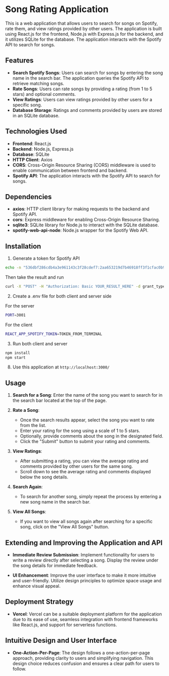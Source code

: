 # Song Rating Application

This is a web application that allows users to search for songs on Spotify, rate them, and view ratings provided by other users. The application is built using React.js for the frontend, Node.js with Express.js for the backend, and it utilizes SQLite for the database. The application interacts with the Spotify API to search for songs.

## Features

- **Search Spotify Songs**: Users can search for songs by entering the song name in the search bar. The application queries the Spotify API to retrieve matching songs.
- **Rate Songs**: Users can rate songs by providing a rating (from 1 to 5 stars) and optional comments.
- **View Ratings**: Users can view ratings provided by other users for a specific song.
- **Database Storage**: Ratings and comments provided by users are stored in an SQLite database.
  
## Technologies Used

- **Frontend**: React.js
- **Backend**: Node.js, Express.js
- **Database**: SQLite
- **HTTP Client**: Axios
- **CORS**: Cross-Origin Resource Sharing (CORS) middleware is used to enable communication between frontend and backend.
- **Spotify API**: The application interacts with the Spotify API to search for songs.

## Dependencies

- **axios**: HTTP client library for making requests to the backend and Spotify API.
- **cors**: Express middleware for enabling Cross-Origin Resource Sharing.
- **sqlite3**: SQLite library for Node.js to interact with the SQLite database.
- **spotify-web-api-node**: Node.js wrapper for the Spotify Web API.

## Installation



1. Generate a token for Spotify API
```bash
echo -n "536dbf286cdb4a3e961143c3f28cdef7:2aa653219d7b46918ff3f1cfac0b9dbc" | base64
```
Then take the result and run
``` bash
curl -X "POST" -H "Authorization: Basic YOUR_RESULT_HERE" -d grant_type=client_credentials https://accounts.spotify.com/api/token
```

2. Create a .env file for both client and server side 

For the server 
``` bash
PORT=3001
```
For the client
``` bash
REACT_APP_SPOTIFY_TOKEN=TOKEN_FROM_TERMINAL
```

3. Run both client and server 
```bash
npm install
npm start
```

8. Use this application at ```http://localhost:3000/```

## Usage

1. **Search for a Song**: Enter the name of the song you want to search for in the search bar located at the top of the page.
   
2. **Rate a Song**:
   - Once the search results appear, select the song you want to rate from the list.
   - Enter your rating for the song using a scale of 1 to 5 stars.
   - Optionally, provide comments about the song in the designated field.
   - Click the "Submit" button to submit your rating and comments.
   
3. **View Ratings**:
   - After submitting a rating, you can view the average rating and comments provided by other users for the same song.
   - Scroll down to see the average rating and comments displayed below the song details.

4. **Search Again**:
   - To search for another song, simply repeat the process by entering a new song name in the search bar.

5. **View All Songs**:
   - If you want to view all songs again after searching for a specific song, click on the "View All Songs" button.

## Extending and Improving the Application and API

- **Immediate Review Submission**: Implement functionality for users to write a review directly after selecting a song. Display the review under the song details for immediate feedback.
  
- **UI Enhancement**: Improve the user interface to make it more intuitive and user-friendly. Utilize design principles to optimize space usage and enhance visual appeal.

## Deployment Strategy

- **Vercel**: Vercel can be a suitable deployment platform for the application due to its ease of use, seamless integration with frontend frameworks like React.js, and support for serverless functions.

## Intuitive Design and User Interface

- **One-Action-Per-Page**: The design follows a one-action-per-page approach, providing clarity to users and simplifying navigation. This design choice reduces confusion and ensures a clear path for users to follow.

